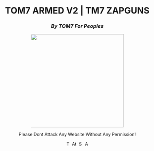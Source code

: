 <h1 align="center" color="red">TOM7 ARMED V2 | TM7 ZAPGUNS</h1>
<h3 align="center" color="cyan"><i class="fa-solid fa-circle-user">By TOM7 For Peoples</i></h3>
<p align="center"><img src="https://e.top4top.io/p_3549l2rx01.gif" height="300" width="300"></p>

<p align="center" color="green" style="italic">Please Dont Attack Any Website Without Any Permission!</p>

<p align="center">
  <img src="" alt="TOM7 ARMED V2 - TM7 ZAPGUNS" width="16" height="16">
  <img src="" alt="Attack Preview" width="16" height="16">
  <img src="" alt="Script Preview" width="16" height="16">
  <img src="" alt="Available Methods" width="16" height="16">
</p>

